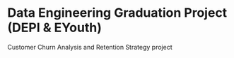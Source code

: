 # Data Engineering Graduation Project (DEPI & EYouth)
Customer Churn Analysis and Retention Strategy project
